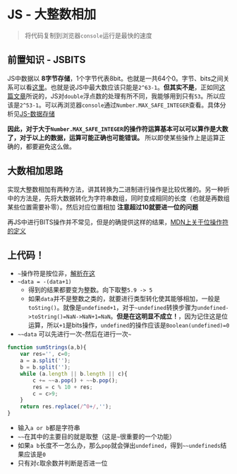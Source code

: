 # JS - 大整数相加
> 将代码复制到浏览器`console`运行是最快的速度

## 前置知识 - JSBITS

JS中数据以 **8字节存储**，1个字节代表8bit。也就是一共64个0。字节、bits之间关系可以看[这里](https://blog.csdn.net/cx_wzp/article/details/8104224)。也就是说JS中最大数应该只能是`2^63-1`。**但其实不是**，正如同[这篇文章](https://segmentfault.com/a/1190000002608050)所说的，JS对`double`浮点数的处理有所不同，我能够用到只有`53`。所以应该是`2^53-1`。可以再浏览器`console`通过`Number.MAX_SAFE_INTEGER`查看。具体分析见[JS-数据存储]()

**因此，对于大于`Number.MAX_SAFE_INTEGER`的操作符运算基本可以可以算作是大数了，对于以上的数据，运算可能正确也可能错误。** 所以即使某些操作上是运算正确的，都要避免这么做。

## 大数相加思路

实现大整数相加有两种方法，讲其转换为二进制进行操作是比较优雅的。另一种折中的方法是，先将大数据转化为字符串数组，同时变成相同的长度（也就是再数组某些位置需要补零）。然后对应位置相加 **注意超过10就要进一位的问题**

再JS中进行BITS操作并不常见，但是的确提供这样的结果，[MDN上关于位操作符的定义](https://developer.mozilla.org/zh-CN/docs/Web/JavaScript/Guide/Expressions_and_Operators#Bitwise_operators)

## 上代码！

* `~`操作符是按位非，[解析在这](https://segmentfault.com/a/1190000003731938)
* `~data = -(data+1)`
    * 得到的结果都要变为整数。向下取整`5.9 -> 5`
    * 如果`data`并不是整数之类的，就要进行类型转化使其能够相加，一般是`toSting()`。就像是`undefined+1`，对于`~undefined`转换步骤为`undefined->toString()=NaN->NaN+1=NaN`。**但是在这明显不成立！**，因为记住这是位运算，所以`+1`是bits操作，`undefined`的操作应该是`Boolean(undefined)=0`
* `~~data` 可以先进行一次`~`然后在进行一次`~`    

```js
function sumStrings(a,b){
    var res='', c=0;
    a = a.split('');
    b = b.split('');
    while (a.length || b.length || c){
        c += ~~a.pop() + ~~b.pop();
        res = c % 10 + res;
        c = c>9;
    }
    return res.replace(/^0+/,'');
}
```

* 输入`a or b`都是字符串
* `~~`在其中的主要目的就是取整（这是`~`很重要的一个功能）
* 如果`a b`长度不一怎么办，那么`pop`就会弹出`undefined`，得到`~~undefineds`结果应该是`0`
* 只有对`c`取余数并判断是否进一位

